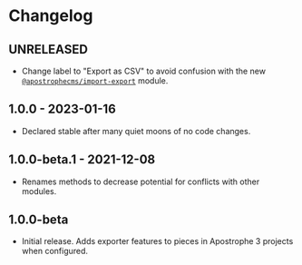 # Changelog

## UNRELEASED

* Change label to "Export as CSV" to avoid confusion with the new [`@apostrophecms/import-export`](https://github.com/apostrophecms/import-export) module.

## 1.0.0 - 2023-01-16

* Declared stable after many quiet moons of no code changes.

## 1.0.0-beta.1 - 2021-12-08

* Renames methods to decrease potential for conflicts with other modules.

## 1.0.0-beta

* Initial release. Adds exporter features to pieces in Apostrophe 3 projects when configured.
